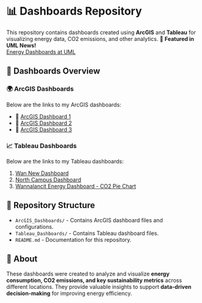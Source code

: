 
# 📊 Dashboards Repository

This repository contains dashboards created using **ArcGIS** and **Tableau** for visualizing energy data, CO2 emissions, and other analytics.
🔗 **Featured in UML News!**  
[Energy Dashboards at UML](https://www.uml.edu/news/stories/2024/new-energy-dashboards.aspx)  

## 🚀 Dashboards Overview

### 🌍 ArcGIS Dashboards
Below are the links to my ArcGIS dashboards:

- 🔗 [ArcGIS Dashboard 1](https://www.arcgis.com/apps/dashboards/da22b4b35a1b4eaa91cfef10605753ce)
- 🔗 [ArcGIS Dashboard 2](https://www.arcgis.com/apps/dashboards/273f71f26df24538b88181a02153d29d)
- 🔗 [ArcGIS Dashboard 3](https://www.arcgis.com/apps/dashboards/392b8807dad7436a88d6888680c58869)


### 📈 Tableau Dashboards
Below are the links to my Tableau dashboards:

1. [Wan New Dashboard](https://public.tableau.com/views/Wan_New/Dashboard1?:language=en-US&:sid=&:display_count=n&:origin=viz_share_link)
2. [North Campus Dashboard](https://public.tableau.com/views/NorthCampus_17062895097040/Sheet1?:language=en-US&:sid=&:display_count=n&:origin=viz_share_link)
3. [Wannalancit Energy Dashboard - CO2 Pie Chart](https://public.tableau.com/views/WannalancitEnergyDashboard/CO2piechart?:language=en-US&:sid=&:display_count=n&:origin=viz_share_link)

## 📂 Repository Structure

- `ArcGIS_Dashboards/` - Contains ArcGIS dashboard files and configurations.
- `Tableau_Dashboards/` - Contains Tableau dashboard files.
- `README.md` - Documentation for this repository.

## 📢 About
These dashboards were created to analyze and visualize **energy consumption, CO2 emissions, and key sustainability metrics** across different locations. They provide valuable insights to support **data-driven decision-making** for improving energy efficiency.
